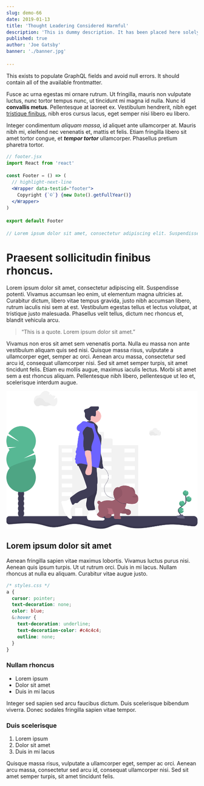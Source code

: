 ```yaml
---
slug: demo-66
date: 2019-01-13
title: 'Thought Leadering Considered Harmful'
description: 'This is dummy description. It has been placed here solely to demonstrate the look and feel of finished, typeset text.'
published: true
author: 'Joe Gatsby'
banner: './banner.jpg'

---
```


This exists to populate GraphQL fields and avoid null errors. It should contain all of the available frontmatter.

Fusce ac urna egestas mi ornare rutrum. Ut fringilla, mauris
non vulputate luctus, nunc tortor tempus nunc, ut tincidunt mi
magna id nulla. Nunc id **convallis metus**. Pellentesque at laoreet
ex. Vestibulum hendrerit, nibh eget [tristique finibus][1], nibh eros
cursus lacus, eget semper nisi libero eu libero.

Integer condimentum _aliquam massa_, id aliquet ante ullamcorper at.
Mauris nibh mi, eleifend nec venenatis et, mattis et felis. Etiam
fringilla libero sit amet tortor congue, et _**tempor tortor**_ ullamcorper.
Phasellus pretium pharetra tortor.

```jsx {3}
// footer.jsx
import React from 'react'

const Footer = () => (
  // highlight-next-line
  <Wrapper data-testid="footer">
    Copyright {`©`} {new Date().getFullYear()}
  </Wrapper>
)

export default Footer

// Lorem ipsum dolor sit amet, consectetur adipiscing elit. Suspendisse potenti.
```

# Praesent sollicitudin finibus rhoncus.

Lorem ipsum dolor sit amet, consectetur adipiscing elit. Suspendisse potenti.
Vivamus accumsan leo enim, ut elementum magna ultricies at. Curabitur dictum,
libero vitae tempus gravida, justo nibh accumsan libero, rutrum iaculis nisi sem
at est. Vestibulum egestas tellus et lectus volutpat, at tristique justo malesuada.
Phasellus velit tellus, dictum nec rhoncus et, blandit vehicula arcu.

> “This is a quote. Lorem ipsum dolor sit amet.”

Vivamus non eros sit amet sem venenatis porta. Nulla eu massa non ante vestibulum
aliquam quis sed nisi. Quisque massa risus, vulputate a ullamcorper eget, semper ac
orci. Aenean arcu massa, consectetur sed arcu id, consequat ullamcorper nisi. Sed sit
amet semper turpis, sit amet tincidunt felis. Etiam eu mollis augue, maximus iaculis
lectus. Morbi sit amet sem a est rhoncus aliquam. Pellentesque nibh libero, pellentesque
ut leo et, scelerisque interdum augue.

![Example](./example.png)
 
## Lorem ipsum dolor sit amet

Aenean fringilla sapien vitae maximus lobortis. Vivamus luctus purus nisi. Aenean quis
ipsum turpis. Ut ut rutrum orci. Duis in mi lacus. Nullam rhoncus at nulla eu aliquam.
Curabitur vitae augue justo.

```css {0}
/* styles.css */
a {
  cursor: pointer;
  text-decoration: none;
  color: blue;
  &:hover {
    text-decoration: underline;
    text-decoration-color: #c4c4c4;
    outline: none;
  }
}
```

### Nullam rhoncus

- Lorem ipsum
- Dolor sit amet
- Duis in mi lacus

Integer sed sapien sed arcu faucibus dictum. Duis scelerisque
bibendum viverra. Donec sodales fringilla sapien vitae tempor.

### Duis scelerisque

1. Lorem ipsum
2. Dolor sit amet
3. Duis in mi lacus

Quisque massa risus, vulputate a ullamcorper eget, semper ac
orci. Aenean arcu massa, consectetur sed arcu id, consequat ullamcorper nisi. Sed sit
amet semper turpis, sit amet tincidunt felis.

[1]:	/

[image-1]:	./example.png
